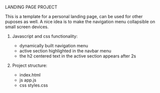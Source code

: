 LANDING PAGE PROJECT

This is a template for a personal landing page, can be used for other puposes as well.
A nice idea is to make the navigation menu collapsible on small screen devices. 

1. Javascript and css functionality:
    - dynamically built navigation menu
    - active section highlighted in the navbar menu
    - the h2 centered text in the active section appears after 2s
    
2. Project structure:
    - index.html
    - js 
        app.js
    - css
        styles.css
        
